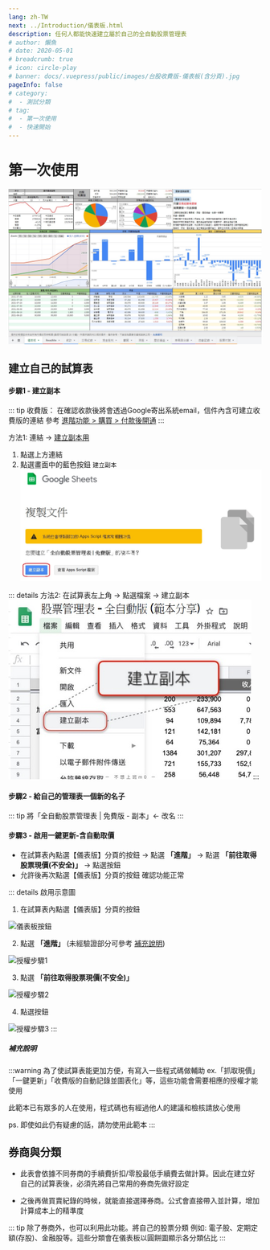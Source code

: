 ```yaml
---
lang: zh-TW
next: ../Introduction/儀表板.html
description: 任何人都能快速建立屬於自己的全自動股票管理表
# author: 懶魚
# date: 2020-05-01
# breadcrumb: true
# icon: circle-play
# banner: docs/.vuepress/public/images/台股收費版-儀表板(含分頁).jpg
pageInfo: false
# category:
#  - 測試分類
# tag: 
#  - 第一次使用
#  - 快速開始
---
```


# 第一次使用

  ![](../../.vuepress/public/images/台股收費版-儀表板(含分頁).jpg)

## 建立自己的試算表

#### 步驟1 - 建立副本

  ::: tip 收費版： 在確認收款後將會透過Google寄出系統email，信件內含可建立收費版的連結
   參考 [進階功能 > 購買 > 付款後開通](../PayOnly/購買.md#付款後開通)
  :::

  方法1: 連結 → <Badge text="台股免費版" vertical="middle"/>[建立副本用](https://docs.google.com/spreadsheets/d/1rchpA3W-BlDn8BZOhQ1uiUPnuHLb4UZ65iLzjHb-cp0/copy)

  1. 點選上方連結 
  2. 點選畫面中的藍色按鈕 `建立副本`
    ![](../../.vuepress/public/images/建立副本2.jpg)

  ::: details 方法2: 在試算表左上角 → 點選檔案 → 建立副本
  ![](../../.vuepress/public/images/建立副本.jpg)
  :::

#### 步驟2 - 給自己的管理表一個新的名子
   ::: tip 將「全自動股票管理表 | 免費版 - 副本」← 改名
   :::

#### 步驟3 - 啟用一鍵更新-含自動取價
   - 在試算表內點選【儀表版】分頁的按鈕 <Badge text="更新交易紀錄" vertical="middle"/> → 點選 __「進階」__ → 點選  __「前往取得股票現價(不安全)」__ → 點選按鈕 <Badge text="允許" vertical="middle"/>
   - 允許後再次點選【儀表版】分頁的按鈕 <Badge text="更新交易紀錄" vertical="middle"/> 確認功能正常
   
   ::: details 啟用示意圖
   1. 在試算表內點選【儀表版】分頁的按鈕 <Badge text="更新交易紀錄" vertical="middle"/>

   ![儀表板按鈕](/images/更新交易紀錄按鈕.jpg)

   2. 點選 __「進階」__ (未經驗證部分可參考 [補充說明](#補充說明))

   ![授權步驟1](/images/授權步驟1.jpg)

   3. 點選  __「前往取得股票現價(不安全)」__

   ![授權步驟2](/images/授權步驟2.jpg)

   4. 點選按鈕 <Badge text="允許" vertical="middle"/>

   ![授權步驟3](/images/授權步驟3.jpg)
   :::

##### 補充說明

   :::warning 為了使試算表能更加方便，有寫入一些程式碼做輔助
   ex.「抓取現價」「一鍵更新」「收費版的自動記錄並圖表化」等，這些功能會需要相應的授權才能使用

   此範本已有眾多的人在使用，程式碼也有經過他人的建議和檢核請放心使用

   ps. 即使如此仍有疑慮的話，請勿使用此範本
   :::

## 券商與分類

  - 此表會依據不同券商的手續費折扣/零股最低手續費去做計算。因此在建立好自己的試算表後，必須先將自己常用的券商先做好設定

  - 之後再做買賣紀錄的時候，就能直接選擇券商。公式會直接帶入並計算，增加計算成本上的精準度

   ::: tip 除了券商外，也可以利用此功能。將自己的股票分類
   例如: 電子股、定期定額(存股)、金融股等。這些分類會在儀表板以圓餅圖顯示各分類佔比
   :::